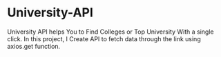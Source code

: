 # University-API
University API helps You to Find Colleges or Top University With a single click. In this project, I Create API to fetch data through the link using axios.get function.
